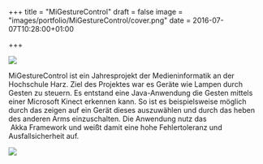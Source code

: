 +++
title = "MiGestureControl"
draft = false
image = "images/portfolio/MiGestureControl/cover.png"
date = 2016-07-07T10:28:00+01:00

+++

![](images/portfolio/MiGestureControl/MiGestureControl.png)

MiGestureControl ist ein Jahresprojekt der Medieninformatik an der Hochschule Harz. Ziel des Projektes war es Geräte wie Lampen durch Gesten zu steuern. Es entstand eine Java-Anwendung die Gesten mittels einer Microsoft Kinect erkennen kann. So ist es beispielsweise möglich durch das zeigen auf ein Gerät dieses auszuwählen und durch das heben des anderen Arms einzuschalten. Die Anwendung nutz das  Akka Framework und weißt damit eine hohe Fehlertoleranz und Ausfallsicherheit auf.

![](images/portfolio/MiGestureControl/IMG_5818A.JPG)


